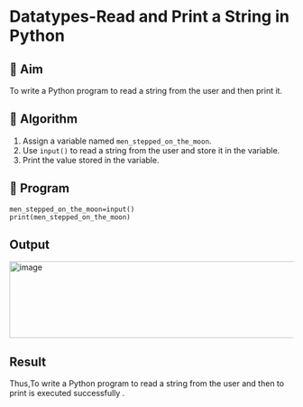 # Datatypes-Read and Print a String in Python

## 🎯 Aim
To write a Python program to read a string from the user and then print it.

## 🧠 Algorithm
1. Assign a variable named `men_stepped_on_the_moon`.
2. Use `input()` to read a string from the user and store it in the variable.
3. Print the value stored in the variable.

## 🧾 Program
```
men_stepped_on_the_moon=input()
print(men_stepped_on_the_moon)
```

## Output
<img width="1528" height="136" alt="image" src="https://github.com/user-attachments/assets/6dcb4b7a-cf83-4e70-88f1-72a114f8a0a6" />

## Result
Thus,To write a Python program to read a string from the user and then to print is executed successfully  .
